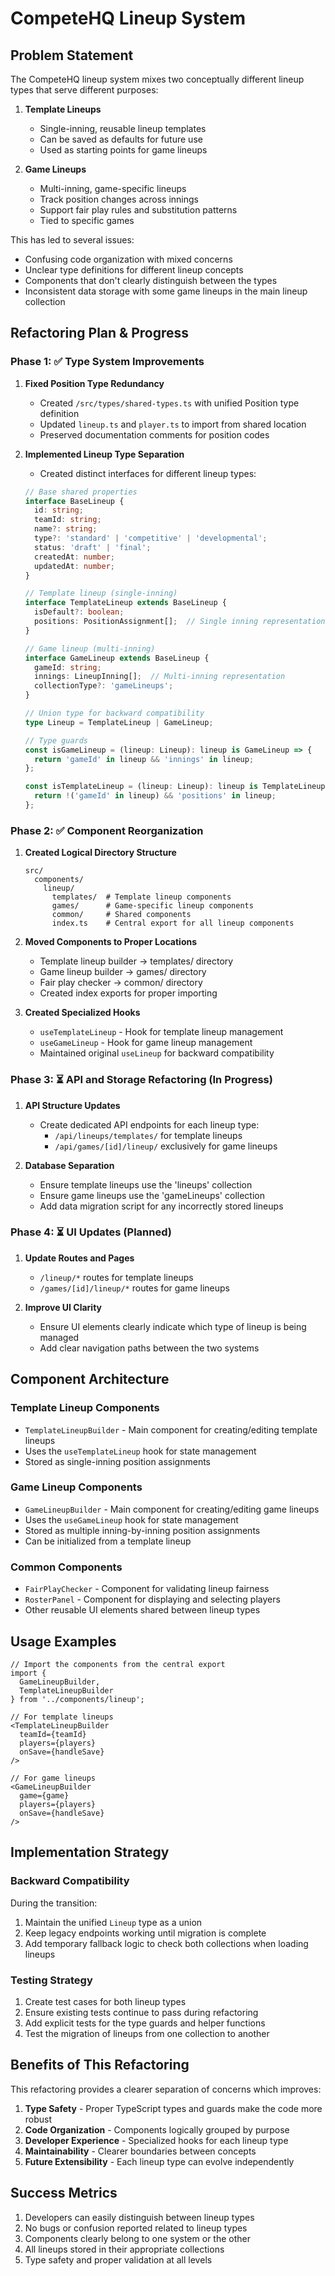 # CompeteHQ Lineup System

## Problem Statement

The CompeteHQ lineup system mixes two conceptually different lineup types that serve different purposes:

1. **Template Lineups** 
   - Single-inning, reusable lineup templates
   - Can be saved as defaults for future use
   - Used as starting points for game lineups

2. **Game Lineups**
   - Multi-inning, game-specific lineups 
   - Track position changes across innings
   - Support fair play rules and substitution patterns
   - Tied to specific games

This has led to several issues:
- Confusing code organization with mixed concerns
- Unclear type definitions for different lineup concepts
- Components that don't clearly distinguish between the types
- Inconsistent data storage with some game lineups in the main lineup collection

## Refactoring Plan & Progress

### Phase 1: ✅ Type System Improvements

1. **Fixed Position Type Redundancy**
   - Created `/src/types/shared-types.ts` with unified Position type definition
   - Updated `lineup.ts` and `player.ts` to import from shared location
   - Preserved documentation comments for position codes

2. **Implemented Lineup Type Separation**
   - Created distinct interfaces for different lineup types:
   ```typescript
   // Base shared properties
   interface BaseLineup {
     id: string;
     teamId: string;
     name?: string;
     type?: 'standard' | 'competitive' | 'developmental';
     status: 'draft' | 'final';
     createdAt: number;
     updatedAt: number;
   }
   
   // Template lineup (single-inning)
   interface TemplateLineup extends BaseLineup { 
     isDefault?: boolean;
     positions: PositionAssignment[];  // Single inning representation
   }
   
   // Game lineup (multi-inning)
   interface GameLineup extends BaseLineup {
     gameId: string;
     innings: LineupInning[];  // Multi-inning representation
     collectionType?: 'gameLineups';
   }
   
   // Union type for backward compatibility
   type Lineup = TemplateLineup | GameLineup;
   
   // Type guards
   const isGameLineup = (lineup: Lineup): lineup is GameLineup => {
     return 'gameId' in lineup && 'innings' in lineup;
   };
   
   const isTemplateLineup = (lineup: Lineup): lineup is TemplateLineup => {
     return !('gameId' in lineup) && 'positions' in lineup;
   };
   ```

### Phase 2: ✅ Component Reorganization

1. **Created Logical Directory Structure**
   ```
   src/
     components/
       lineup/
         templates/  # Template lineup components
         games/      # Game-specific lineup components
         common/     # Shared components
         index.ts    # Central export for all lineup components
   ```

2. **Moved Components to Proper Locations**
   - Template lineup builder → templates/ directory
   - Game lineup builder → games/ directory
   - Fair play checker → common/ directory
   - Created index exports for proper importing

3. **Created Specialized Hooks**
   - `useTemplateLineup` - Hook for template lineup management
   - `useGameLineup` - Hook for game lineup management
   - Maintained original `useLineup` for backward compatibility

### Phase 3: ⏳ API and Storage Refactoring (In Progress)

1. **API Structure Updates**
   - Create dedicated API endpoints for each lineup type:
     - `/api/lineups/templates/` for template lineups
     - `/api/games/[id]/lineup/` exclusively for game lineups

2. **Database Separation**
   - Ensure template lineups use the 'lineups' collection
   - Ensure game lineups use the 'gameLineups' collection
   - Add data migration script for any incorrectly stored lineups

### Phase 4: ⏳ UI Updates (Planned)

1. **Update Routes and Pages**
   - `/lineup/*` routes for template lineups
   - `/games/[id]/lineup/*` routes for game lineups

2. **Improve UI Clarity**
   - Ensure UI elements clearly indicate which type of lineup is being managed
   - Add clear navigation paths between the two systems

## Component Architecture

### Template Lineup Components
- `TemplateLineupBuilder` - Main component for creating/editing template lineups
- Uses the `useTemplateLineup` hook for state management
- Stored as single-inning position assignments

### Game Lineup Components
- `GameLineupBuilder` - Main component for creating/editing game lineups
- Uses the `useGameLineup` hook for state management
- Stored as multiple inning-by-inning position assignments
- Can be initialized from a template lineup

### Common Components
- `FairPlayChecker` - Component for validating lineup fairness
- `RosterPanel` - Component for displaying and selecting players
- Other reusable UI elements shared between lineup types

## Usage Examples

```tsx
// Import the components from the central export
import { 
  GameLineupBuilder, 
  TemplateLineupBuilder 
} from '../components/lineup';

// For template lineups
<TemplateLineupBuilder 
  teamId={teamId}
  players={players}
  onSave={handleSave}
/>

// For game lineups
<GameLineupBuilder
  game={game}
  players={players} 
  onSave={handleSave}
/>
```

## Implementation Strategy

### Backward Compatibility
During the transition:
1. Maintain the unified `Lineup` type as a union
2. Keep legacy endpoints working until migration is complete
3. Add temporary fallback logic to check both collections when loading lineups

### Testing Strategy
1. Create test cases for both lineup types
2. Ensure existing tests continue to pass during refactoring
3. Add explicit tests for the type guards and helper functions
4. Test the migration of lineups from one collection to another

## Benefits of This Refactoring

This refactoring provides a clearer separation of concerns which improves:

1. **Type Safety** - Proper TypeScript types and guards make the code more robust
2. **Code Organization** - Components logically grouped by purpose
3. **Developer Experience** - Specialized hooks for each lineup type
4. **Maintainability** - Clearer boundaries between concepts
5. **Future Extensibility** - Each lineup type can evolve independently

## Success Metrics

1. Developers can easily distinguish between lineup types
2. No bugs or confusion reported related to lineup types
3. Components clearly belong to one system or the other
4. All lineups stored in their appropriate collections
5. Type safety and proper validation at all levels